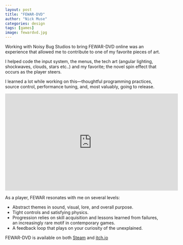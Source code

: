 ```yaml
---
layout: post
title: "FEWAR-DVD"
author: "Nick Muse"
categories: design
tags: [games]
image: fewardvd.jpg
---
```


Working with Noisy Bug Studios to bring FEWAR-DVD online was an experience that allowed me to contribute to one of my favorite pieces of art.

I helped code the input system, the menus, the tech art (angular lighting, shockwaves, clouds, stars etc..) and my favorite; the novel spin effect that occurs as the player steers.

I learned a lot while working on this—thoughtful programming practices, source control, performance tuning, and, most valuably, going to release.

<div class="featured-image"><iframe width="560" height="315" src="https://www.youtube.com/embed/Z4NSlU2r7UY" title="YouTube video player" frameborder="0" allow="accelerometer; autoplay; clipboard-write; encrypted-media; gyroscope; picture-in-picture; web-share" allowfullscreen></iframe></div>

As a player, FEWAR resonates with me on several levels:

- Abstract themes in sound, visual, lore, and overall purpose.
- Tight controls and satisfying physics.
- Progression relies on skill acquisition and lessons learned from failures, an increasingly rare motif in contemporary games.
- A feedback loop that plays on your curiosity of the unexplained.
 
<!-- FEWAR-DVD is available on both [Steam](https://store.steampowered.com/app/1769510/FEWARDVD/) and [itch.io](https://dev-dwarf.itch.io/fewar-dvd) -->
FEWAR-DVD is available on both <a href="https://store.steampowered.com/app/1769510/FEWARDVD/"><i class="fab fa-steam" aria-hidden="true"></i>Steam</a> and <a href="https://dev-dwarf.itch.io/fewar-dvd"><i class="fab fa-itch-io" aria-hidden="true"></i>itch.io</a>

